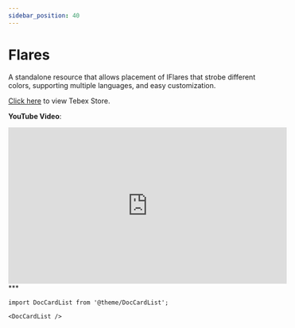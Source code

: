 ```yaml
---
sidebar_position: 40
---
```


# Flares

A standalone resource that allows placement of IFlares that strobe different colors, supporting multiple languages, and easy customization.

[Click here](https://store.inferno-collection.com/package/iflares) to view Tebex Store.

**YouTube Video**:
<iframe width="560" height="315" src="https://www.youtube.com/embed/55ZlZ2vyuIY?si=zKan8KRaytst_7QG" title="YouTube video player" frameborder="0" allow="accelerometer; autoplay; clipboard-write; encrypted-media; gyroscope; picture-in-picture; web-share" referrerpolicy="strict-origin-when-cross-origin" allowfullscreen></iframe>
***


```mdx-code-block
import DocCardList from '@theme/DocCardList';

<DocCardList />
```

